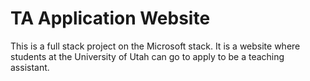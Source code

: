 # TA Application Website

This is a full stack project on the Microsoft stack. It is a website where students at the University of Utah can go to apply to be a teaching assistant.
